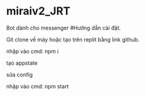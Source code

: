 # miraiv2_JRT
Bot dành cho messenger
#Hướng dẫn cài đặt. 

Git clone về máy hoặc tạo trên replit bằng link github.

nhập vào cmd: npm i

tạo appstate 

sửa config

nhập vào cmd: npm start
